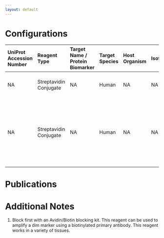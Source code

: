 ```yaml
---
layout: default
---
```


# Configurations

| UniProt Accession Number   | Reagent Type           | Target Name / Protein Biomarker   | Target Species   | Host Organism   | Isotype   | Clonality   | Vendor                   | Catalog Number   | Conjugate   | RRID   | Availability   | Method         | Tissue Preservation               | Target Tissue   | Tissue State   | Detergent         | Antigen Retrieval Conditions                                                               | Dye Inactivation Conditions   | Recommend   | Agree               | Disagree   | Contributor         | Notes       |
|:---------------------------|:-----------------------|:----------------------------------|:-----------------|:----------------|:----------|:------------|:-------------------------|:-----------------|:------------|:-------|:---------------|:---------------|:----------------------------------|:----------------|:---------------|:------------------|:-------------------------------------------------------------------------------------------|:------------------------------|:------------|:--------------------|:-----------|:--------------------|:------------|
| NA                         | Streptavidin Conjugate | NA                                | Human            | NA              | NA        | NA          | Thermo Fisher Scientific | S21384           | AF750       | NA     | Stock          | IBEX2D Manual  | 1:4 Cytofix/Cytoperm Fixed Frozen | Lymph Node      | NA             | 0.3% Triton-X-100 | NA                                                                                         | 1 mg/ml LiBH4 15 minutes      | Yes         | [0000-0003-4379-8967](https://orcid.org/0000-0003-4379-8967) | NA         | [0000-0003-4379-8967](https://orcid.org/0000-0003-4379-8967) | [1](#notes) |
| NA                         | Streptavidin Conjugate | NA                                | Human            | NA              | NA        | NA          | Thermo Fisher Scientific | S21384           | AF750       | NA     | Stock          | Cell DIVE-IBEX | FFPE                              | Tonsil          | NA             | 0.3% Triton-X-100 | pH 6 for 30 minutes ER1 (AR9961) and pH 9 for 30 minutes ER2 (AR9640) using the Leica Bond | 1 mg/ml LiBH4 15 minutes      | Yes         | [0000-0003-4379-8967](https://orcid.org/0000-0003-4379-8967) | NA         | [0000-0003-4379-8967](https://orcid.org/0000-0003-4379-8967) | [1](#notes) |

# Publications



# Additional Notes

<a name="notes"></a>
1. Block first with an Avidin/Biotin blocking kit. This reagent can be used to amplify a dim marker using a biotinylated primary antibody. This reagent works in a variety of tissues.
